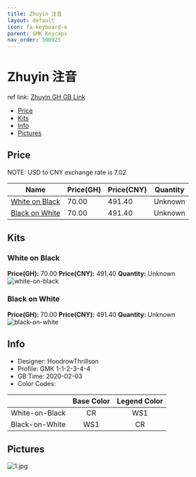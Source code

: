 ```yaml
---
title: Zhuyin 注音
layout: default
icon: fa-keyboard-o
parent: GMK Keycaps
nav_order: 300925
---
```


# Zhuyin 注音

ref link: [Zhuyin GH GB Link](https://geekhack.org/index.php?topic=104508.0)  
* [Price](#price)  
* [Kits](#kits)  
* [Info](#info)  
* [Pictures](#pictures)  


## Price  
NOTE: USD to CNY exchange rate is 7.02

| Name          | Price(GH)    |  Price(CNY) | Quantity |
| ------------- | ------------ |  ---------- | -------- |
|[White on Black](#white-on-black)|70.00|491.40|Unknown|
|[Black on White](#black-on-white)|70.00|491.40|Unknown|


## Kits  
### White on Black  
**Price(GH):** 70.00    **Price(CNY):** 491.40    **Quantity:** Unknown  
<img src="{{ 'assets/images/gmk-keycaps/zhuyin/kits_pics/white-on-black.png' | relative_url }}" alt="white-on-black" class="image featured">

### Black on White  
**Price(GH):** 70.00    **Price(CNY):** 491.40    **Quantity:** Unknown  
<img src="{{ 'assets/images/gmk-keycaps/zhuyin/kits_pics/black-on-white.png' | relative_url }}" alt="black-on-white" class="image featured">


## Info  
* Designer: HoodrowThrillson  
* Profile: GMK 1-1-2-3-4-4  
* GB Time: 2020-02-03  
* Color Codes:  

| |Base Color     | Legend Color
| :-------------: | :-------------: | :------------:
|White-on-Black|CR|WS1
|Black-on-White|WS1|CR


## Pictures  
<img src="{{ 'assets/images/gmk-keycaps/zhuyin/rendering_pics/1.jpg' | relative_url }}" alt="1.jpg" class="image featured">

